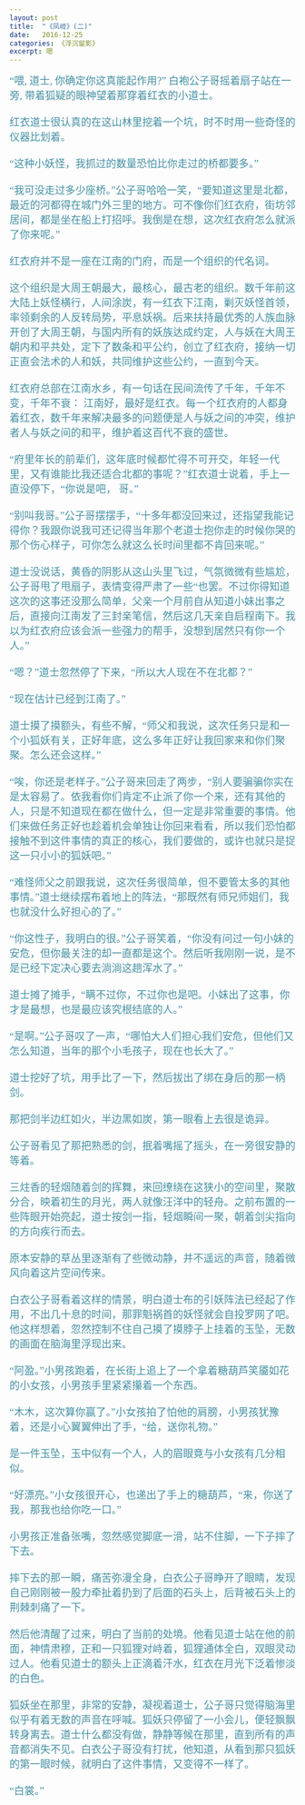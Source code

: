 ```yaml
---
layout: post
title:  "《凤岐》(二)"
date:   2016-12-25
categories: 《浮沉留影》
excerpt: 嗯
---
```


<audio src="http://link.hhtjim.com/163/419077218.mp3" autoplay="true" loop="true"></audio>

<font color="#4590a3" size = "4px" face = "微软雅黑">

“喂, 道士, 你确定你这真能起作用?” 白袍公子哥摇着扇子站在一旁, 带着狐疑的眼神望着那穿着红衣的小道士。<br>
<br>
红衣道士很认真的在这山林里挖着一个坑，时不时用一些奇怪的仪器比划着。<br>
<br>
“这种小妖怪，我抓过的数量恐怕比你走过的桥都要多。”<br>
<br>
“我可没走过多少座桥。”公子哥哈哈一笑，“要知道这里是北都，最近的河都得在城门外三里的地方。可不像你们红衣府，街坊邻居间，都是坐在船上打招呼。我倒是在想，这次红衣府怎么就派了你来呢。”<br>
<br>
红衣府并不是一座在江南的门府，而是一个组织的代名词。<br>
<br>
这个组织是大周王朝最大，最核心，最古老的组织。数千年前这大陆上妖怪横行，人间涂炭，有一红衣下江南，剿灭妖怪首领，率领剩余的人反转局势，平息妖祸。后来扶持最优秀的人族血脉开创了大周王朝，与国内所有的妖族达成约定，人与妖在大周王朝内和平共处，定下了数条和平公约，创立了红衣府，接纳一切正直会法术的人和妖，共同维护这些公约，一直到今天。<br>
<br>
红衣府总部在江南水乡，有一句话在民间流传了千年，千年不变，千年不衰： 江南好，最好是红衣。每一个红衣府的人都身着红衣，数千年来解决最多的问题便是人与妖之间的冲突，维护者人与妖之间的和平，维护着这百代不衰的盛世。<br>
<br>
“府里年长的前辈们，这年底时候都忙得不可开交，年轻一代里，又有谁能比我还适合北都的事呢？”红衣道士说着，手上一直没停下，“你说是吧， 哥。”<br>
<br>
“别叫我哥。”公子哥摆摆手，“十多年都没回来过，还指望我能记得你？我跟你说我可还记得当年那个老道士抱你走的时候你哭的那个伤心样子，可你怎么就这么长时间里都不肯回来呢。”<br>
<br>
道士没说话，黄昏的阴影从这山头里飞过，气氛微微有些尴尬，公子哥甩了甩扇子，表情变得严肃了一些“也罢。不过你得知道这次的这事还没那么简单，父亲一个月前自从知道小妹出事之后，直接向江南发了三封亲笔信，然后这几天亲自启程南下。我以为红衣府应该会派一些强力的帮手，没想到居然只有你一个人。”<br>
<br>
“嗯？”道士忽然停了下来，“所以大人现在不在北都？”<br>
<br>
“现在估计已经到江南了。”<br>
<br>
道士摸了摸额头，有些不解，“师父和我说，这次任务只是和一个小狐妖有关，正好年底，这么多年正好让我回家来和你们聚聚。怎么还会这样。”<br>
<br>
“唉，你还是老样子。”公子哥来回走了两步，“别人要骗骗你实在是太容易了。依我看你们肯定不止派了你一个来，还有其他的人，只是不知道现在都在做什么，但一定是非常重要的事情。他们来做任务正好也趁着机会单独让你回来看看，所以我们恐怕都接触不到这件事情的真正的核心，我们要做的，或许也就只是捉这一只小小的狐妖吧。”<br>
<br>
“难怪师父之前跟我说，这次任务很简单，但不要管太多的其他事情。”道士继续摆布着地上的阵法，“那既然有师兄师姐们，我也就没什么好担心的了。”<br>
<br>
“你这性子，我明白的很。”公子哥笑着，“你没有问过一句小妹的安危，但你最关注的却一直都是这个。然后听我刚刚一说，是不是已经下定决心要去淌淌这趟浑水了。”<br>
<br>
道士摊了摊手，“瞒不过你，不过你也是吧。小妹出了这事，你才是最想，也是最应该究根结底的人。”<br>
<br>
“是啊。”公子哥叹了一声，“哪怕大人们担心我们安危，但他们又怎么知道，当年的那个小毛孩子，现在也长大了。”<br>
<br>
道士挖好了坑，用手比了一下，然后拔出了绑在身后的那一柄剑。<br>
<br>
那把剑半边红如火，半边黑如炭，第一眼看上去很是诡异。<br>
<br>
公子哥看见了那把熟悉的剑，抿着嘴摇了摇头，在一旁很安静的等着。<br>
<br>
三炷香的轻烟随着剑的挥舞，来回缭绕在这狭小的空间里，聚散分合，映着初生的月光，两人就像汪洋中的轻舟。之前布置的一些阵眼开始亮起，道士按剑一指，轻烟瞬间一聚，朝着剑尖指向的方向疾行而去。<br>
<br>
原本安静的草丛里逐渐有了些微动静，并不遥远的声音，随着微风向着这片空间传来。<br>
<br>
白衣公子哥看着这样的情景，明白道士布的引妖阵法已经起了作用，不出几十息的时间，那罪魁祸首的妖怪就会自投罗网了吧。他这样想着，忽然控制不住自己摸了摸脖子上挂着的玉坠，无数的画面在脑海里浮现出来。<br>
<br>
“阿盈。”小男孩跑着，在长街上追上了一个拿着糖葫芦笑靥如花的小女孩，小男孩手里紧紧攥着一个东西。<br>
<br>
“木木，这次算你赢了。”小女孩拍了怕他的肩膀，小男孩犹豫着，还是小心翼翼伸出了手，“给，送你礼物。”<br>
<br>
是一件玉坠，玉中似有一个人，人的眉眼竟与小女孩有几分相似。<br>
<br>
“好漂亮。”小女孩很开心，也递出了手上的糖葫芦，“来，你送了我，那我也给你吃一口。”<br>
<br>
小男孩正准备张嘴，忽然感觉脚底一滑，站不住脚，一下子摔了下去。<br>
<br>
摔下去的那一瞬，痛苦弥漫全身，白衣公子哥睁开了眼睛，发现自己刚刚被一股力牵扯着扔到了后面的石头上，后背被石头上的荆棘刺痛了一下。<br>
<br>
然后他清醒了过来，明白了当前的处境。他看见道士站在他的前面，神情肃穆，正和一只狐狸对峙着，狐狸通体全白，双眼灵动过人。他看见道士的额头上正滴着汗水，红衣在月光下泛着惨淡的白色。<br>
<br>
狐妖坐在那里，非常的安静，凝视着道士，公子哥只觉得脑海里似乎有着无数的声音在呼喊。狐妖只停留了一小会儿，便轻飘飘转身离去。道士什么都没有做，静静等候在那里，直到所有的声音都消失不见。白衣公子哥没有打扰，他知道，从看到那只狐妖的第一眼时候，就明白了这件事情，又变得不一样了。<br>
<br>
“白裳。”<br>
<br>
</font>